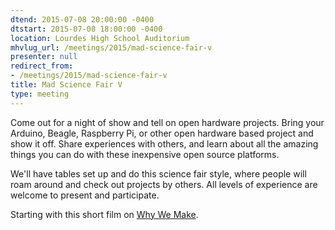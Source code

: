 ```yaml
---
dtend: 2015-07-08 20:00:00 -0400
dtstart: 2015-07-08 18:00:00 -0400
location: Lourdes High School Auditorium
mhvlug_url: /meetings/2015/mad-science-fair-v
presenter: null
redirect_from:
- /meetings/2015/mad-science-fair-v
title: Mad Science Fair V
type: meeting
---
```



Come out for a night of show and tell on open hardware projects. Bring your Arduino, Beagle, Raspberry Pi, or other open hardware based project and show it off. Share experiences with others, and learn about all the amazing things you can do with these inexpensive open source platforms.

We'll have tables set up and do this science fair style, where people will roam around and check out projects by others. All levels of experience are welcome to present and participate.

Starting with this short film on [Why We Make](https://www.youtube.com/watch?v=_otrgJ8Lmx4).